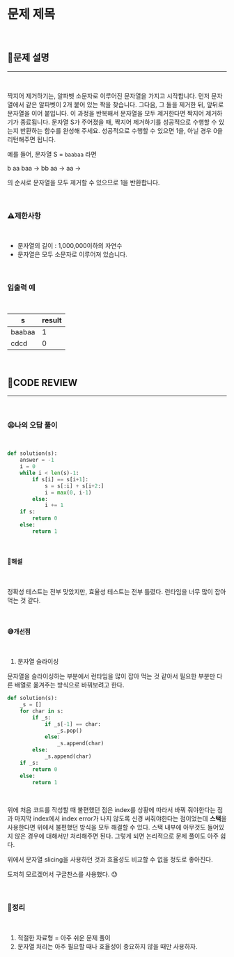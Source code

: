 # 문제 제목

<br/>

## **📝문제 설명**
***

<br/>

짝지어 제거하기는, 알파벳 소문자로 이루어진 문자열을 가지고 시작합니다. 먼저 문자열에서 같은 알파벳이 2개 붙어 있는 짝을 찾습니다. 그다음, 그 둘을 제거한 뒤, 앞뒤로 문자열을 이어 붙입니다. 이 과정을 반복해서 문자열을 모두 제거한다면 짝지어 제거하기가 종료됩니다. 문자열 S가 주어졌을 때, 짝지어 제거하기를 성공적으로 수행할 수 있는지 반환하는 함수를 완성해 주세요. 성공적으로 수행할 수 있으면 1을, 아닐 경우 0을 리턴해주면 됩니다.

예를 들어, 문자열 S = `baabaa` 라면

b aa baa → bb aa → aa →

의 순서로 문자열을 모두 제거할 수 있으므로 1을 반환합니다.

<br/>

### **⚠제한사항**

<br/>

- 문자열의 길이 : 1,000,000이하의 자연수
- 문자열은 모두 소문자로 이루어져 있습니다.

<br/>

### **입출력 예**

<br/>

s	| result
--|-------
baabaa |	1
cdcd |	0

<br/>


## **🧐CODE REVIEW**
***

<br/>

### **😫나의 오답 풀이**

<br/>

```python
def solution(s):
    answer = -1
    i = 0
    while i < len(s)-1:
        if s[i] == s[i+1]:
            s = s[:i] + s[i+2:]
            i = max(0, i-1)
        else:
            i += 1
    if s:
        return 0
    else:
        return 1
```

<br/>

#### **📝해설**

<br/>

정확성 테스트는 전부 맞았지만, 효율성 테스트는 전부 틀렸다. 런타임을 너무 많이 잡아 먹는 것 같다.

<br/>

#### **😅개선점**

<br/>

1. 문자열 슬라이싱

문자열을 슬라이싱하는 부분에서 런타임을 많이 잡아 먹는 것 같아서 필요한 부분만 다른 배열로 옮겨주는 방식으로 바꿔보려고 한다.

```python
def solution(s):
    _s = []
    for char in s:
        if _s:
            if _s[-1] == char:
                _s.pop()
            else:
                _s.append(char)
        else:
            _s.append(char)
    if _s:
        return 0
    else:
        return 1
```

<br/>

위에 처음 코드를 작성할 때 불편했던 점은 index를 상황에 따라서 바꿔 줘야한다는 점과 마지막 index에서 index error가 나지 않도록 신경 써줘야한다는 점이었는데 **스택**을 사용한다면 위에서 불편했던 방식을 모두 해결할 수 있다. 스택 내부에 아무것도 들어있지 않은 경우에 대해서만 처리해주면 된다. 그렇게 되면 논리적으로 문제 풀이도 아주 쉽다.

위에서 문자열 slicing을 사용하던 것과 효율성도 비교할 수 없을 정도로 좋아진다.

도저히 모르겠어서 구글찬스를 사용했다. 😓

<br/>

### **🔖정리**

<br/>

1. 적절한 자료형 = 아주 쉬운 문제 풀이
2. 문자열 처리는 아주 필요할 때나 효율성이 중요하지 않을 때만 사용하자.

<br/>
